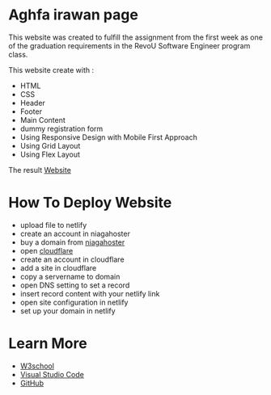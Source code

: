 # Aghfa irawan page
This website was created to fulfill the assignment from the first week as one of the graduation requirements in the RevoU Software Engineer program class.


This website create with :
- HTML
- CSS
- Header
- Footer
- Main Content
- dummy registration form
- Using Responsive Design with Mobile First Approach
- Using Grid Layout
- Using Flex Layout

The result [Website](https://aghfairawan.site/)

# How To Deploy Website

- upload file to netlify
- create an account in niagahoster
- buy a domain from [niagahoster](https://www.niagahoster.co.id/domain-murah)
- open [cloudflare](https://www.cloudflare.com/)
- create an account in cloudflare
- add a site in cloudflare
- copy a servername to domain 
- open DNS setting to set a record 
- insert record content with your netlify link
- open site configuration in netlify 
- set up your domain in netlify



# Learn More
- [W3school](https://www.w3schools.com/) 
- [Visual Studio Code](https://code.visualstudio.com/)
- [GitHub](https://github.com/about)

